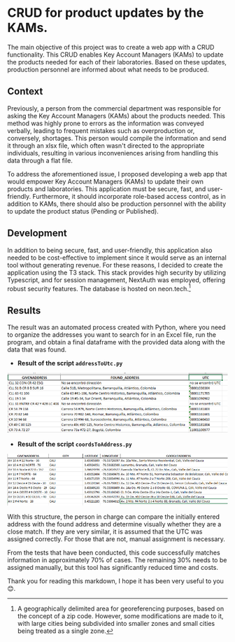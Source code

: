 # CRUD for product updates by the KAMs.
The main objective of this project was to create a web app with a CRUD functionality. This CRUD enables Key Account Managers (KAMs) to update the products needed for each of their laboratories. Based on these updates, production personnel are informed about what needs to be produced.

## Context
Previously, a person from the commercial department was responsible for asking the Key Account Managers (KAMs) about the products needed. This method was highly prone to errors as the information was conveyed verbally, leading to frequent mistakes such as overproduction or, conversely, shortages. This person would compile the information and send it through an xlsx file, which often wasn't directed to the appropriate individuals, resulting in various inconveniences arising from handling this data through a flat file.

To address the aforementioned issue, I proposed developing a web app that would empower Key Account Managers (KAMs) to update their own products and laboratories. This application must be secure, fast, and user-friendly. Furthermore, it should incorporate role-based access control, as in addition to KAMs, there should also be production personnel with the ability to update the product status (Pending or Published).

## Development

In addition to being secure, fast, and user-friendly, this application also needed to be cost-effective to implement since it would serve as an internal tool without generating revenue. For these reasons, I decided to create the application using the T3 stack. This stack provides high security by utilizing Typescript, and for session management, NextAuth was employed, offering robust security features. The database is hosted on neon.tech.[^1]

## Results

The result was an automated process created with Python, where you need to organize the addresses you want to search for in an Excel file, run the program, and obtain a final dataframe with the provided data along with the data that was found.

- **Result of the script ```addressToUtc.py```**
  
![utc](https://github.com/cristiancavelasquez/Maps_Automation/blob/31208ee67a7368d54116f5daaa513350c9f8ee78/Screenhot_folder/result1.png)

- **Result of the script ```coordsToAddress.py```**

![utc](https://github.com/cristiancavelasquez/Maps_Automation/blob/31208ee67a7368d54116f5daaa513350c9f8ee78/Screenhot_folder/result2.png)

With this structure, the person in charge can compare the initially entered address with the found address and determine visually whether they are a close match. If they are very similar, it is assumed that the UTC was assigned correctly. For those that are not, manual assignment is necessary.

From the tests that have been conducted, this code successfully matches information in approximately 70% of cases. The remaining 30% needs to be assigned manually, but this tool has significantly reduced time and costs.


Thank you for reading this markdown, I hope it has been very useful to you 😊.



[^1]: A geographically delimited area for georeferencing purposes, based on the concept of a zip code. However, some modifications are made to it, with large cities being subdivided into smaller zones and small cities being treated as a single zone.
